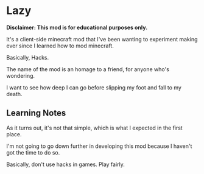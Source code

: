 # Lazy
**Disclaimer: This mod is for educational purposes only.**

It's a client-side minecraft mod that I've been wanting to experiment making ever since I learned how to mod minecraft.

Basically, Hacks.

The name of the mod is an homage to a friend, for anyone who's wondering.

I want to see how deep I can go before slipping my foot and fall to my death.

## Learning Notes

As it turns out, it's not that simple, which is what I expected in the first place.

I'm not going to go down further in developing this mod because I haven't got the time to do so.

Basically, don't use hacks in games. Play fairly.
